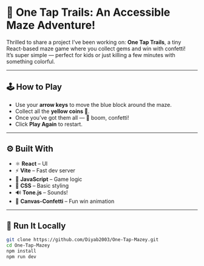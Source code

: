 
# 🚀 **One Tap Trails: An Accessible Maze Adventure!** 

Thrilled to share a project I've been working on: **One Tap Trails**, a tiny React-based maze game where you collect gems and win with confetti!  
It’s super simple — perfect for kids or just killing a few minutes with something colorful.

______________________________________________________________________________________________________________________________________________________________________________________________

## 🕹️ How to Play

- Use your **arrow keys** to move the blue block around the maze.
- Collect all the **yellow coins 💎**.
- Once you’ve got them all — 🎉 boom, confetti!
- Click **Play Again** to restart.

___________________________________________________________________________________________________________________________________________________________________________________________________________________

## ⚙️ Built With

- ⚛️ **React** – UI
- ⚡ **Vite** – Fast dev server
- 🧠 **JavaScript** – Game logic
- 🎨 **CSS** – Basic styling
- 🔊 **Tone.js** – Sounds!
- 🎉 **Canvas-Confetti** – Fun win animation

___________________________________________________________________________________________________________________________________________________________________________________________________________________
## 🚀 Run It Locally

```bash
git clone https://github.com/Diyab2003/One-Tap-Mazey.git
cd One-Tap-Mazey
npm install
npm run dev
